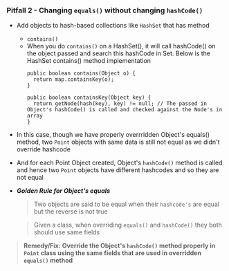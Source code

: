 ### Pitfall 2 - Changing `equals()` without changing `hashCode()`

- Add objects to hash-based collections like `HashSet` that has method
  - `contains()`
  - When you do `contains()` on a HashSet(), it will call hashCode() on the object passed and search this hashCode in Set. Below is the HashSet contains() method implementation
    ```
    public boolean contains(Object o) {
      return map.containsKey(o);
    }
    ```
    ```
    public boolean containsKey(Object key) {
      return getNode(hash(key), key) != null; // The passed in Object's hashCode() is called and checked against the Node's in array
    }
    ```
- In this case, though we have properly overrridden Object's equals() method, two `Point` objects with same data is still not equal as we didn't override hashcode
- And for each Point Object created, Object's `hashCode()` method is called and hence two `Point` objects have different hashcodes and so they are not equal
- ***Golden Rule for Object's equals***
  > Two objects are said to be equal when their `hashcode's` are equal but the reverse is not true  

  > Given a class, when overriding `equals()` and `hashCode()` they both should use same fields

> **Remedy/Fix: Override the Object's `hashCode()` method properly in `Point` class using the same fields that are used in overridden` equals()` method**
